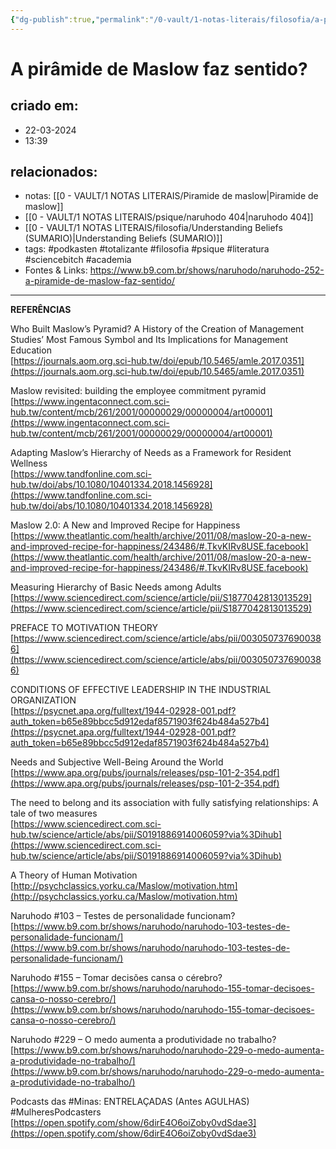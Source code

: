 ```yaml
---
{"dg-publish":true,"permalink":"/0-vault/1-notas-literais/filosofia/a-piramide-de-maslow-faz-sentido-naruhodo-252/","tags":["podkasten","totalizante","filosofia","psique","literatura","sciencebitch","academia",103,155,229,{"Minas":null},"MulheresPodcasters"],"dgHomeLink":true,"dgShowLocalGraph":true,"dgShowFileTree":true,"dgEnableSearch":true}
---
```


# A pirâmide de Maslow faz sentido?

## criado em: 
- 22-03-2024
- 13:39
## relacionados:
- notas: [[0 - VAULT/1 NOTAS LITERAIS/Piramide de maslow\|Piramide de maslow]]
- [[0 - VAULT/1 NOTAS LITERAIS/psique/naruhodo 404\|naruhodo 404]]
- [[0 - VAULT/1 NOTAS LITERAIS/filosofia/Understanding Beliefs (SUMARIO)\|Understanding Beliefs (SUMARIO)]]
- tags: #podkasten #totalizante #filosofia #psique #literatura #sciencebitch #academia
- Fontes & Links: https://www.b9.com.br/shows/naruhodo/naruhodo-252-a-piramide-de-maslow-faz-sentido/
---
**REFERÊNCIAS**

Who Built Maslow’s Pyramid? A History of the Creation of Management Studies’ Most Famous Symbol and Its Implications for Management Education  
[https://journals.aom.org.sci-hub.tw/doi/epub/10.5465/amle.2017.0351](https://journals.aom.org.sci-hub.tw/doi/epub/10.5465/amle.2017.0351)

Maslow revisited: building the employee commitment pyramid  
[https://www.ingentaconnect.com.sci-hub.tw/content/mcb/261/2001/00000029/00000004/art00001](https://www.ingentaconnect.com.sci-hub.tw/content/mcb/261/2001/00000029/00000004/art00001)

Adapting Maslow’s Hierarchy of Needs as a Framework for Resident Wellness  
[https://www.tandfonline.com.sci-hub.tw/doi/abs/10.1080/10401334.2018.1456928](https://www.tandfonline.com.sci-hub.tw/doi/abs/10.1080/10401334.2018.1456928)

Maslow 2.0: A New and Improved Recipe for Happiness  
[https://www.theatlantic.com/health/archive/2011/08/maslow-20-a-new-and-improved-recipe-for-happiness/243486/#.TkvKIRv8USE.facebook](https://www.theatlantic.com/health/archive/2011/08/maslow-20-a-new-and-improved-recipe-for-happiness/243486/#.TkvKIRv8USE.facebook)

Measuring Hierarchy of Basic Needs among Adults  
[https://www.sciencedirect.com/science/article/pii/S1877042813013529](https://www.sciencedirect.com/science/article/pii/S1877042813013529)

PREFACE TO MOTIVATION THEORY  
[https://www.sciencedirect.com/science/article/abs/pii/0030507376900386](https://www.sciencedirect.com/science/article/abs/pii/0030507376900386)

CONDITIONS OF EFFECTIVE LEADERSHIP IN THE INDUSTRIAL ORGANIZATION  
[https://psycnet.apa.org/fulltext/1944-02928-001.pdf?auth_token=b65e89bbcc5d912edaf8571903f624b484a527b4](https://psycnet.apa.org/fulltext/1944-02928-001.pdf?auth_token=b65e89bbcc5d912edaf8571903f624b484a527b4)

Needs and Subjective Well-Being Around the World  
[https://www.apa.org/pubs/journals/releases/psp-101-2-354.pdf](https://www.apa.org/pubs/journals/releases/psp-101-2-354.pdf)

The need to belong and its association with fully satisfying relationships: A tale of two measures  
[https://www.sciencedirect.com.sci-hub.tw/science/article/abs/pii/S0191886914006059?via%3Dihub](https://www.sciencedirect.com.sci-hub.tw/science/article/abs/pii/S0191886914006059?via%3Dihub)

A Theory of Human Motivation  
[http://psychclassics.yorku.ca/Maslow/motivation.htm](http://psychclassics.yorku.ca/Maslow/motivation.htm)

Naruhodo #103 – Testes de personalidade funcionam?  
[https://www.b9.com.br/shows/naruhodo/naruhodo-103-testes-de-personalidade-funcionam/](https://www.b9.com.br/shows/naruhodo/naruhodo-103-testes-de-personalidade-funcionam/)

Naruhodo #155 – Tomar decisões cansa o cérebro?  
[https://www.b9.com.br/shows/naruhodo/naruhodo-155-tomar-decisoes-cansa-o-nosso-cerebro/](https://www.b9.com.br/shows/naruhodo/naruhodo-155-tomar-decisoes-cansa-o-nosso-cerebro/)

Naruhodo #229 – O medo aumenta a produtividade no trabalho?  
[https://www.b9.com.br/shows/naruhodo/naruhodo-229-o-medo-aumenta-a-produtividade-no-trabalho/](https://www.b9.com.br/shows/naruhodo/naruhodo-229-o-medo-aumenta-a-produtividade-no-trabalho/)

Podcasts das #Minas: ENTRELAÇADAS (Antes AGULHAS)  
#MulheresPodcasters  
[https://open.spotify.com/show/6dirE4O6oiZoby0vdSdae3](https://open.spotify.com/show/6dirE4O6oiZoby0vdSdae3)
